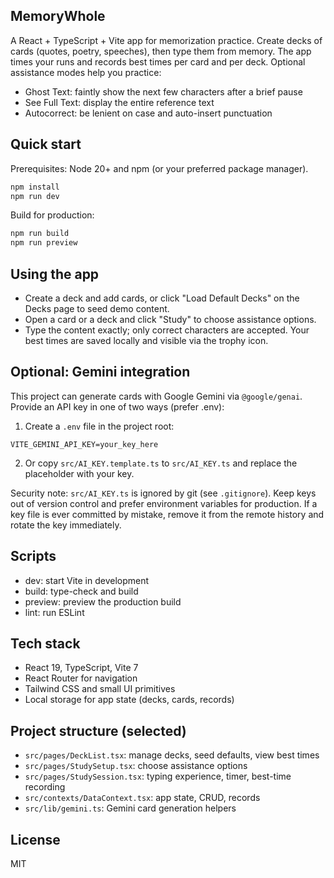 ## MemoryWhole

A React + TypeScript + Vite app for memorization practice. Create decks of cards (quotes, poetry, speeches), then type them from memory. The app times your runs and records best times per card and per deck. Optional assistance modes help you practice:

- Ghost Text: faintly show the next few characters after a brief pause
- See Full Text: display the entire reference text
- Autocorrect: be lenient on case and auto-insert punctuation

## Quick start

Prerequisites: Node 20+ and npm (or your preferred package manager).

```bash
npm install
npm run dev
```

Build for production:

```bash
npm run build
npm run preview
```

## Using the app

- Create a deck and add cards, or click "Load Default Decks" on the Decks page to seed demo content.
- Open a card or a deck and click "Study" to choose assistance options.
- Type the content exactly; only correct characters are accepted. Your best times are saved locally and visible via the trophy icon.

## Optional: Gemini integration

This project can generate cards with Google Gemini via `@google/genai`. Provide an API key in one of two ways (prefer .env):

1) Create a `.env` file in the project root:

```
VITE_GEMINI_API_KEY=your_key_here
```

2) Or copy `src/AI_KEY.template.ts` to `src/AI_KEY.ts` and replace the placeholder with your key.

Security note: `src/AI_KEY.ts` is ignored by git (see `.gitignore`). Keep keys out of version control and prefer environment variables for production. If a key file is ever committed by mistake, remove it from the remote history and rotate the key immediately.

## Scripts

- dev: start Vite in development
- build: type-check and build
- preview: preview the production build
- lint: run ESLint

## Tech stack

- React 19, TypeScript, Vite 7
- React Router for navigation
- Tailwind CSS and small UI primitives
- Local storage for app state (decks, cards, records)

## Project structure (selected)

- `src/pages/DeckList.tsx`: manage decks, seed defaults, view best times
- `src/pages/StudySetup.tsx`: choose assistance options
- `src/pages/StudySession.tsx`: typing experience, timer, best-time recording
- `src/contexts/DataContext.tsx`: app state, CRUD, records
- `src/lib/gemini.ts`: Gemini card generation helpers

## License

MIT
